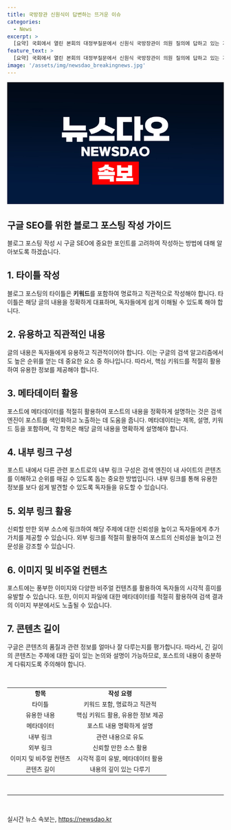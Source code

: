 ```yaml
---
title: 국방장관 신원식이 답변하는 뜨거운 이슈
categories:
  - News
excerpt: >
  [요약] 국회에서 열린 본회의 대정부질문에서 신원식 국방장관이 의원 질의에 답하고 있는 가운데, 국민의 관심이 쏠린다.
feature_text: >
  [요약] 국회에서 열린 본회의 대정부질문에서 신원식 국방장관이 의원 질의에 답하고 있는 가운데, 국민의 관심이 쏠린다.
image: '/assets/img/newsdao_breakingnews.jpg'
---
```


<p><img src="/assets/img/newsdao_breakingnews.jpg" alt="ranknews 속보" /></p>

<h2 data-ke-size="size26">구글 SEO를 위한 블로그 포스팅 작성 가이드</h2>

<p data-ke-size="size16">블로그 포스팅 작성 시 구글 SEO에 중요한 포인트를 고려하여 작성하는 방법에 대해 알아보도록 하겠습니다.</p>

<h2 data-ke-size="size26">1. 타이틀 작성</h2>

<p data-ke-size="size16">블로그 포스팅의 타이틀은 <b>키워드</b>를 포함하여 명료하고 직관적으로 작성해야 합니다. 타이틀은 해당 글의 내용을 정확하게 대표하며, 독자들에게 쉽게 이해될 수 있도록 해야 합니다.</p>

<h2 data-ke-size="size26">2. 유용하고 직관적인 내용</h2>

<p data-ke-size="size16">글의 내용은 독자들에게 유용하고 직관적이어야 합니다. 이는 구글의 검색 알고리즘에서도 높은 순위를 얻는 데 중요한 요소 중 하나입니다. 따라서, 핵심 키워드를 적절히 활용하여 유용한 정보를 제공해야 합니다.</p>

<h2 data-ke-size="size26">3. 메타데이터 활용</h2>

<p data-ke-size="size16">포스트에 메타데이터를 적절히 활용하여 포스트의 내용을 정확하게 설명하는 것은 검색 엔진이 포스트를 색인화하고 노출하는 데 도움을 줍니다. 메타데이터는 제목, 설명, 키워드 등을 포함하며, 각 항목은 해당 글의 내용을 명확하게 설명해야 합니다.</p>

<h2 data-ke-size="size26">4. 내부 링크 구성</h2>

<p data-ke-size="size16">포스트 내에서 다른 관련 포스트로의 내부 링크 구성은 검색 엔진이 내 사이트의 콘텐츠를 이해하고 순위를 매길 수 있도록 돕는 중요한 방법입니다. 내부 링크를 통해 유용한 정보를 보다 쉽게 발견할 수 있도록 독자들을 유도할 수 있습니다.</p>

<h2 data-ke-size="size26">5. 외부 링크 활용</h2>

<p data-ke-size="size16">신뢰할 만한 외부 소스에 링크하여 해당 주제에 대한 신뢰성을 높이고 독자들에게 추가 가치를 제공할 수 있습니다. 외부 링크를 적절히 활용하여 포스트의 신뢰성을 높이고 전문성을 강조할 수 있습니다.</p>

<h2 data-ke-size="size26">6. 이미지 및 비주얼 컨텐츠</h2>

<p data-ke-size="size16">포스트에는 풍부한 이미지와 다양한 비주얼 컨텐츠를 활용하여 독자들의 시각적 흥미를 유발할 수 있습니다. 또한, 이미지 파일에 대한 메타데이터를 적절히 활용하여 검색 결과의 이미지 부분에서도 노출될 수 있습니다.</p>

<h2 data-ke-size="size26">7. 콘텐츠 길이</h2>

<p data-ke-size="size16">구글은 콘텐츠의 품질과 관련 정보를 얼마나 잘 다루는지를 평가합니다. 따라서, 긴 길이의 콘텐츠는 주제에 대한 깊이 있는 논의와 설명이 가능하므로, 포스트의 내용이 충분하게 다뤄지도록 주의해야 합니다.</p>

<p data-ke-size="size16">&nbsp;</p>

<table>
<tbody>
<tr>
<td style="text-align: center; height: 17px;"><b>항목</b></td>
<td style="text-align: center; height: 17px;"><b>작성 요령</b></td>
</tr>
<tr>
<td style="text-align: center; height: 17px;">타이틀</td>
<td style="text-align: center; height: 17px;">키워드 포함, 명료하고 직관적</td>
</tr>
<tr>
<td style="text-align: center; height: 17px;">유용한 내용</td>
<td style="text-align: center; height: 17px;">핵심 키워드 활용, 유용한 정보 제공</td>
</tr>
<tr>
<td style="text-align: center; height: 17px;">메타데이터</td>
<td style="text-align: center; height: 17px;">포스트 내용 명확하게 설명</td>
</tr>
<tr>
<td style="text-align: center; height: 17px;">내부 링크</td>
<td style="text-align: center; height: 17px;">관련 내용으로 유도</td>
</tr>
<tr>
<td style="text-align: center; height: 17px;">외부 링크</td>
<td style="text-align: center; height: 17px;">신뢰할 만한 소스 활용</td>
</tr>
<tr>
<td style="text-align: center; height: 17px;">이미지 및 비주얼 컨텐츠</td>
<td style="text-align: center; height: 17px;">시각적 흥미 유발, 메타데이터 활용</td>
</tr>
<tr>
<td style="text-align: center; height: 17px;">콘텐츠 길이</td>
<td style="text-align: center; height: 17px;">내용의 깊이 있는 다루기</td>
</tr>
</tbody>
</table>

<p data-ke-size="size16">&nbsp;</p>

<hr>

<p data-ke-size="size16">&nbsp;</p>
실시간 뉴스 속보는, <a href="https://newsdao.kr" rel="dofollow">https://newsdao.kr</a>


